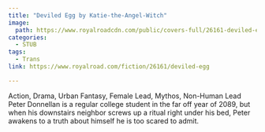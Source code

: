 ```yaml
---
title: "Deviled Egg by Katie-the-Angel-Witch"
image:
  path: https://www.royalroadcdn.com/public/covers-full/26161-deviled-egg.jpg
categories:
  - STUB
tags:
  - Trans
link: https://www.royalroad.com/fiction/26161/deviled-egg

---
```

Action, Drama, Urban Fantasy, Female Lead, Mythos, Non-Human Lead Peter Donnellan is a regular college student in the far off year of 2089, but when his downstairs neighbor screws up a ritual right under his bed, Peter awakens to a truth about himself he is too scared to admit.

